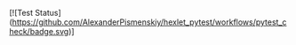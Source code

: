 [![Test Status]
(https://github.com/AlexanderPismenskiy/hexlet_pytest/workflows/pytest_check/badge.svg)]